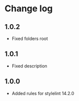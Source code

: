 # Change log
## 1.0.2
- Fixed folders root

## 1.0.1
- Fixed description

## 1.0.0
- Added rules for stylelint 14.2.0
